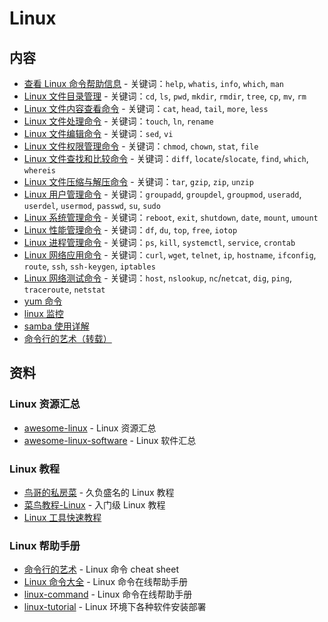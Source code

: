 # Linux

## 内容

- [查看 Linux 命令帮助信息](01.查看Linux命令帮助信息.md) - 关键词：`help`, `whatis`, `info`, `which`, `man`
- [Linux 文件目录管理](02.Linux文件目录管理.md) - 关键词：`cd`, `ls`, `pwd`, `mkdir`, `rmdir`, `tree`, `cp`, `mv`, `rm`
- [Linux 文件内容查看命令](Linux文件内容查看命令.md) - 关键词：`cat`, `head`, `tail`, `more`, `less`
- [Linux 文件处理命令](Linux文件处理命令.md) - 关键词：`touch`, `ln`, `rename`
- [Linux 文件编辑命令](Linux文件编辑命令.md) - 关键词：`sed`, `vi`
- [Linux 文件权限管理命令](Linux文件权限管理命令.md) - 关键词：`chmod`, `chown`, `stat`, `file`
- [Linux 文件查找和比较命令](Linux文件查找和比较命令.md) - 关键词：`diff`, `locate`/`slocate`, `find`, `which`, `whereis`
- [Linux 文件压缩与解压命令](Linux文件压缩与解压命令.md) - 关键词：`tar`, `gzip`, `zip`, `unzip`
- [Linux 用户管理命令](Linux用户管理命令.md) - 关键词：`groupadd`, `groupdel`, `groupmod`, `useradd`, `userdel`, `usermod`, `passwd`, `su`, `sudo`
- [Linux 系统管理命令](Linux系统管理命令.md) - 关键词：`reboot`, `exit`, `shutdown`, `date`, `mount`, `umount`
- [Linux 性能管理命令](Linux性能管理命令.md) - 关键词：`df`, `du`, `top`, `free`, `iotop`
- [Linux 进程管理命令](Linux进程管理命令.md) - 关键词：`ps`, `kill`, `systemctl`, `service`, `crontab`
- [Linux 网络应用命令](Linux网络应用命令.md) - 关键词：`curl`, `wget`, `telnet`, `ip`, `hostname`, `ifconfig`, `route`, `ssh`, `ssh-keygen`, `iptables`
- [Linux 网络测试命令](Linux网络测试命令.md) - 关键词：`host`, `nslookup`, `nc`/`netcat`, `dig`, `ping`, `traceroute`, `netstat`
- [yum 命令](yum.md)
- [linux 监控](linux监控.md)
- [samba 使用详解](samba使用详解.md)
- [命令行的艺术（转载）](命令行的艺术.md)

## 资料

### Linux 资源汇总

- [awesome-linux](https://github.com/aleksandar-todorovic/awesome-linux) - Linux 资源汇总
- [awesome-linux-software](https://github.com/LewisVo/Awesome-Linux-Software) - Linux 软件汇总

### Linux 教程

- [鸟哥的私房菜](http://cn.linux.vbird.org/) - 久负盛名的 Linux 教程
- [菜鸟教程-Linux](http://www.runoob.com/linux/linux-tutorial.html) - 入门级 Linux 教程
- [Linux 工具快速教程](hhttps://github.com/me115/linuxtools_rst)

### Linux 帮助手册

- [命令行的艺术](https://github.com/jlevy/the-art-of-command-line/blob/master/README-zh.md) - Linux 命令 cheat sheet
- [Linux 命令大全](http://man.linuxde.net/) - Linux 命令在线帮助手册
- [linux-command](https://github.com/jaywcjlove/linux-command) - Linux 命令在线帮助手册
- [linux-tutorial](https://github.com/judasn/Linux-Tutorial) - Linux 环境下各种软件安装部署
